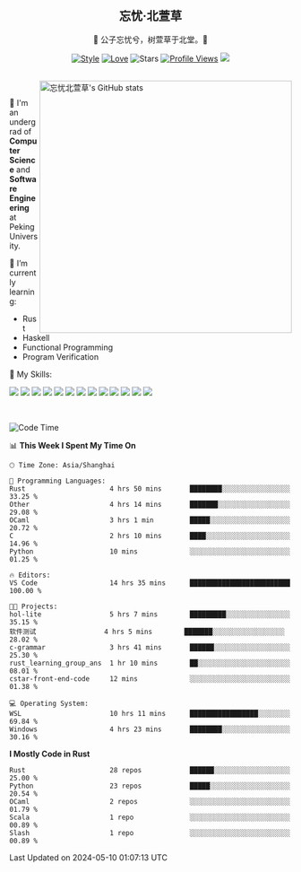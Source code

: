 <div align="center">

## 忘忧·北萱草
  
🌟 公子忘忧兮，树萱草于北堂。🌟 

[![Style](https://img.shields.io/badge/Style-%E5%BF%98%E5%BF%A7%E5%8C%97%E8%90%B1%E8%8D%89-8e48ff)](https://github.com/Wybxc)
[![Love](https://img.shields.io/badge/Love-100%25!-ff69b4)](https://monthly.wybxc.cc)
![Stars](https://img.shields.io/github/stars/Wybxc?affiliations=OWNER%2CCOLLABORATOR&label=Stars)
[![Profile Views](https://komarev.com/ghpvc/?username=Wybxc&color=green)](https://github.com/Wybxc)
![](https://hit.yhype.me/github/profile?user_id=25005856)

</div>

<br/>

<a href="https://github.com/Wybxc/Wybxc">
<img align="right" width="450px" src="https://github.com/Wybxc/metrics/raw/main/merged-stats.svg" alt="忘忧北萱草's GitHub stats" />
</a>

<br />

🏫 I'm an undergrad of **Computer Science** and **Software Engineering** at Peking University.

🌱 I’m currently learning: 
  - Rust
  - Haskell
  - Functional Programming
  - Program Verification

🌟 My Skills:

![](https://img.shields.io/badge/-Python-3e74a2?style=flat-square&logo=Python&logoColor=fff)
![](https://img.shields.io/badge/-TypeScript-3178C6?style=flat-square&logo=TypeScript&logoColor=fff)
![](https://img.shields.io/badge/-Rust-9a7b63?style=flat-square&logo=Rust&logoColor=fff)
![](https://img.shields.io/badge/-C++-ae3a62?style=flat-square&logo=cplusplus&logoColor=fff)
![](https://img.shields.io/badge/-OCaml-ac5e0a?style=flat-square&logo=OCaml&logoColor=fff)
![](https://img.shields.io/badge/-React-2d98ce?style=flat-square&logo=React&logoColor=fff)
![](https://img.shields.io/badge/-FastAPI-009688?style=flat-square&logo=FastAPI&logoColor=fff)
![](https://img.shields.io/badge/-NumPy-5974c9?style=flat-square&logo=NumPy&logoColor=fff)
![](https://img.shields.io/badge/-PyTorch-d6543c?style=flat-square&logo=PyTorch&logoColor=fff)
![](https://img.shields.io/badge/-Nix-2496ED?style=flat-square&logo=NixOS&logoColor=fff)
![](https://img.shields.io/badge/-Neo4j-1c4063?style=flat-square&logo=Neo4j&logoColor=fff)
![](https://img.shields.io/badge/-Ren'Py-bb6365?style=flat-square&logo=RenPy&logoColor=fff)
![](https://img.shields.io/badge/-After%20Effects-090159?style=flat-square&logo=adobeaftereffects&logoColor=fff)

<br />

<!--START_SECTION:waka-->
![Code Time](http://img.shields.io/badge/Code%20Time-1%2C809%20hrs%2014%20mins-blue)

📊 **This Week I Spent My Time On** 

```text
🕑︎ Time Zone: Asia/Shanghai

💬 Programming Languages: 
Rust                     4 hrs 50 mins       ████████░░░░░░░░░░░░░░░░░   33.25 % 
Other                    4 hrs 14 mins       ███████░░░░░░░░░░░░░░░░░░   29.08 % 
OCaml                    3 hrs 1 min         █████░░░░░░░░░░░░░░░░░░░░   20.72 % 
C                        2 hrs 10 mins       ████░░░░░░░░░░░░░░░░░░░░░   14.96 % 
Python                   10 mins             ░░░░░░░░░░░░░░░░░░░░░░░░░   01.25 % 

🔥 Editors: 
VS Code                  14 hrs 35 mins      █████████████████████████   100.00 % 

🐱‍💻 Projects: 
hol-lite                 5 hrs 7 mins        █████████░░░░░░░░░░░░░░░░   35.15 % 
软件测试                 4 hrs 5 mins        ███████░░░░░░░░░░░░░░░░░░   28.02 % 
c-grammar                3 hrs 41 mins       ██████░░░░░░░░░░░░░░░░░░░   25.30 % 
rust_learning_group_ans  1 hr 10 mins        ██░░░░░░░░░░░░░░░░░░░░░░░   08.01 % 
cstar-front-end-code     12 mins             ░░░░░░░░░░░░░░░░░░░░░░░░░   01.38 % 

💻 Operating System: 
WSL                      10 hrs 11 mins      █████████████████░░░░░░░░   69.84 % 
Windows                  4 hrs 23 mins       ████████░░░░░░░░░░░░░░░░░   30.16 % 
```

**I Mostly Code in Rust** 

```text
Rust                     28 repos            ██████░░░░░░░░░░░░░░░░░░░   25.00 % 
Python                   23 repos            █████░░░░░░░░░░░░░░░░░░░░   20.54 % 
OCaml                    2 repos             ░░░░░░░░░░░░░░░░░░░░░░░░░   01.79 % 
Scala                    1 repo              ░░░░░░░░░░░░░░░░░░░░░░░░░   00.89 % 
Slash                    1 repo              ░░░░░░░░░░░░░░░░░░░░░░░░░   00.89 % 
```




 Last Updated on 2024-05-10 01:07:13 UTC
<!--END_SECTION:waka-->
